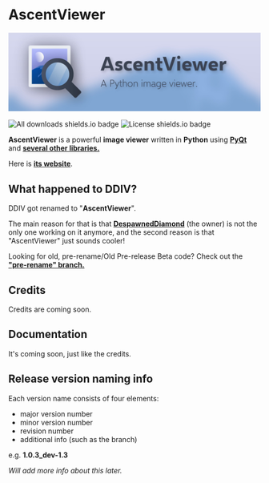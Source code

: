 # AscentViewer

![AscV Banner](other/banner.jpg)

![All downloads shields.io badge](https://img.shields.io/github/downloads/despawnedd/AscentViewer/total?logo=github)
![License shields.io badge](https://img.shields.io/github/license/despawnedd/AscentViewer?logo=github)

**AscentViewer** is a powerful **image viewer** written in **Python** using [**PyQt**](https://riverbankcomputing.com/software/pyqt/) and [**several other libraries.**](other/markdown/CREDITS.md)

Here is [**its website**](https://dd.acrazytown.com/AscentViewer/).

## What happened to DDIV?

DDIV got renamed to "**AscentViewer**".

The main reason for that is that [**DespawnedDiamond**](https://github.com/despawnedd) (the owner) is not the only one working on it anymore, and the second reason is that "AscentViewer" just sounds cooler!

Looking for old, pre-rename/Old Pre-release Beta code? Check out the [**"pre-rename" branch.**](https://github.com/despawnedd/AscentViewer/tree/pre-rename)

## Credits

Credits are coming soon.

## Documentation

It's coming soon, just like the credits.

## Release version naming info

Each version name consists of four elements:

- major version number
- minor version number
- revision number
- additional info (such as the branch)

e.g. **1.0.3_dev-1.3**

*Will add more info about this later.*

<!-- ### Version Structure (a.b.c-bld-rev_rl)

"**a**" is the **major version** number (e.g. "**1.0.0**").

"**b**" is the **minor version** number (e.g. "**1.3.0**").

"**c**" is the **match version** number (e.g. "**1.3.8**").

"**bld**" is the **build version** number (e.g. "**1.3.8-201204**") (*The build number's pretty much the date the "build" was made in, formatted like this: last two digits of the  year + month + day*).

"**rev**" is the **revision number** of that build. This will only be used in cases that there are several builds in one day. (e.g. "**1.3.8-201204-4**").

"**rl**" is the **release branch** indicator (eg. "**1.3.8-201204-4_master**") -->
